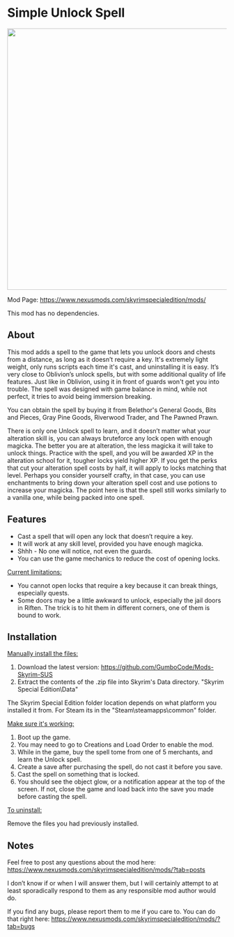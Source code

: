 # Simple Unlock Spell

<img src="" width="600">

Mod Page: https://www.nexusmods.com/skyrimspecialedition/mods/

This mod has no dependencies.

## About

This mod adds a spell to the game that lets you unlock doors and chests from a distance, as long as it doesn’t require a key. It's extremely light weight, only runs scripts each time it's cast, and uninstalling it is easy. It’s very close to Oblivion’s unlock spells, but with some additional quality of life features. Just like in Oblivion, using it in front of guards won't get you into trouble. The spell was designed with game balance in mind, while not perfect, it tries to avoid being immersion breaking.

You can obtain the spell by buying it from Belethor's General Goods, Bits and Pieces, Gray Pine Goods, Riverwood Trader, and The Pawned Prawn.

There is only one Unlock spell to learn, and it doesn’t matter what your alteration skill is, you can always bruteforce any lock open with enough magicka. The better you are at alteration, the less magicka it will take to unlock things. Practice with the spell, and you will be awarded XP in the alteration school for it, tougher locks yield higher XP. If you get the perks that cut your alteration spell costs by half, it will apply to locks matching that level. Perhaps you consider yourself crafty, in that case, you can use enchantments to bring down your alteration spell cost and use potions to increase your magicka. The point here is that the spell still works similarly to a vanilla one, while being packed into one spell.

## Features

- Cast a spell that will open any lock that doesn’t require a key.
- It will work at any skill level, provided you have enough magicka.
- Shhh - No one will notice, not even the guards.
- You can use the game mechanics to reduce the cost of opening locks.

<ins>Current limitations:</ins>

- You cannot open locks that require a key because it can break things, especially quests.
- Some doors may be a little awkward to unlock, especially the jail doors in Riften. The trick is to hit them in different corners, one of them is bound to work.

## Installation

<ins>Manually install the files:</ins>

1. Download the latest version: https://github.com/GumboCode/Mods-Skyrim-SUS
2. Extract the contents of the .zip file into Skyrim's Data directory. "Skyrim Special Edition\Data\"

The Skyrim Special Edition folder location depends on what platform you installed it from. For Steam its in the "Steam\steamapps\common\" folder.

<ins>Make sure it's working:</ins>

1. Boot up the game.
2. You may need to go to Creations and Load Order to enable the mod.
3. While in the game, buy the spell tome from one of 5 merchants, and learn the Unlock spell.
4. Create a save after purchasing the spell, do not cast it before you save.
5. Cast the spell on something that is locked.
6. You should see the object glow, or a notification appear at the top of the screen. If not, close the game and load back into the save you made before casting the spell.

<ins>To uninstall:</ins>

Remove the files you had previously installed.

## Notes

Feel free to post any questions about the mod here: https://www.nexusmods.com/skyrimspecialedition/mods/?tab=posts

I don’t know if or when I will answer them, but I will certainly attempt to at least sporadically respond to them as any responsible mod author would do.

If you find any bugs, please report them to me if you care to. You can do that right here: https://www.nexusmods.com/skyrimspecialedition/mods/?tab=bugs